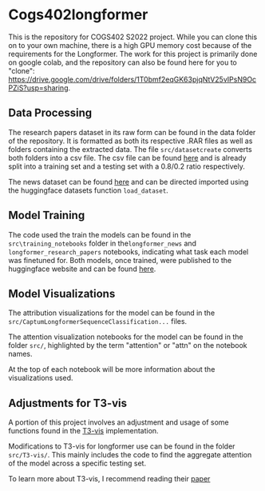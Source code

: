 # Cogs402longformer

This is the repository for COGS402 S2022 project. While you can clone this on to your own machine, there is a high GPU memory cost because of the requirements for the Longformer. The work for this project is primarily done on google colab, and the repository can also be found here for you to "clone": https://drive.google.com/drive/folders/1T0bmf2eqGK63pjqNtV25vIPsN9OcPZiS?usp=sharing. 

## Data Processing

The research papers dataset in its raw form can be found in the data folder of the repository. It is formatted as both its respective .RAR files as well as folders containing the extracted data. The file `src/datasetcreate` converts both folders into a csv file. The csv file can be found [here](https://huggingface.co/datasets/danielhou13/cogs402dataset) and is already split into a training set and a testing set with a 0.8/0.2 ratio respectively.

The news dataset can be found [here](https://huggingface.co/datasets/hyperpartisan_news_detection) and can be directed imported using the huggingface datasets function `load_dataset`.

## Model Training

The code used the train the models can be found in the `src\training_notebooks` folder in the`longformer_news` and `longformer_research_papers` notebooks, indicating what task each model was finetuned for. Both models, once trained, were published to the huggingface website and can be found [here](https://huggingface.co/danielhou13).

## Model Visualizations

The attribution visualizations for the model can be found in the `src/CaptumLongformerSequenceClassification...` files.

The attention visualization notebooks for the model can be found in the folder `src/`, highlighted by the term "attention" or "attn" on the notebook names.

At the top of each notebook will be more information about the visualizations used.

## Adjustments for T3-vis

A portion of this project involves an adjustment and usage of some functions found in the [T3-vis](https://github.com/raymondzmc/T3-Vis) implementation. 

Modifications to T3-vis for longformer use can be found in the folder `src/T3-vis/`. This mainly includes the code to find the aggregate attention of the model across a specific testing set. 

To learn more about T3-vis, I recommend reading their [paper](https://arxiv.org/abs/2108.13587)
